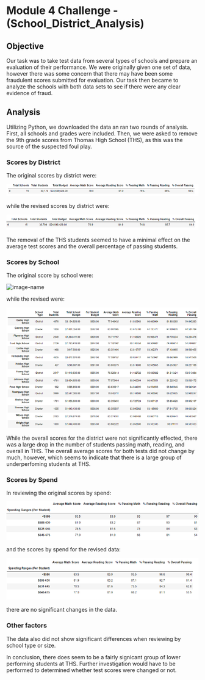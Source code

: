 # Module 4 Challenge - (School_District_Analysis)
## Objective
Our task was to take test data from several types of schools and prepare an evaluation of their performance.
We were originally given one set of data, however there was some concern that there may have been some fraudulent scores submitted for evaluation.
Our task then became to analyze the schools with both data sets to see if there were any clear evidence of fraud.

## Analysis
Utilizing Python, we downloaded the data an ran two rounds of analysis.  First, all schools and grades were included.  Then, we were asked to remove
the 9th grade scores from Thomas High School (THS), as this was the source of the suspected foul play.

### Scores by District
The original scores by district were: 

![image-name](Resources/Original_Dist_Sum.PNG)

while the revised scores by district were:

![image-name](Resources/Rev_Dist.png)

The removal of the THS students seemed to have a minimal effect on the average test scores and the overall percentage of passing students.

### Scores by School

The original score by school were:

![image-name](Resources/Orig_Schoo.png)

while the revised were:

![image-name](Resources/Rev_School.png)

While the overall scores for the district were not significantly effected, there was a large drop in the number of students passing math, reading, and overall in THS.
The overall average scores for both tests did not change by much, however, which seems to indicate that there is a large group of underperfoming students at THS.

### Scores by Spend

In reviewing the original scores by spend:

![image-name](Resources/Orig_Spend.png)

and the scores by spend for the revised data:

![image-name](Resources/Rev_Spend.png)

there are no significant changes in the data.

### Other factors

The data also did not show significant differences when reviewing by school type or size.

In conclusion, there does seem to be a fairly signicant group of lower performing students at THS.  Further investigation would have to be performed to determined
whether test scores were changed or not.
